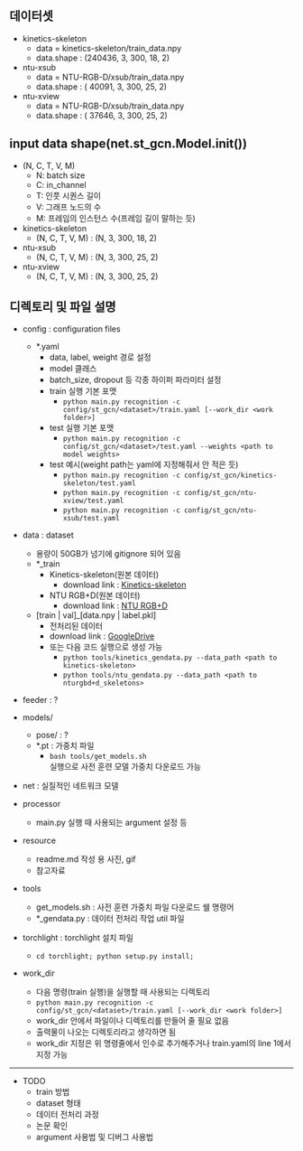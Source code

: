## 데이터셋

- kinetics-skeleton
  - data = kinetics-skeleton/train_data.npy
  - data.shape : (240436, 3, 300, 18, 2)
- ntu-xsub
  - data = NTU-RGB-D/xsub/train_data.npy
  - data.shape : ( 40091, 3, 300, 25, 2)
- ntu-xview
  - data = NTU-RGB-D/xsub/train_data.npy
  - data.shape : ( 37646, 3, 300, 25, 2)


## input data shape(net.st_gcn.Model.__init__())
- (N, C, T, V, M)
  - N: batch size
  - C: in_channel 
  - T: 인풋 시퀀스 길이
  - V: 그래프 노드의 수
  - M: 프레임의 인스턴스 수(프레임 길이 말하는 듯)
- kinetics-skeleton
  - (N, C, T, V, M) : (N, 3, 300, 18, 2)
- ntu-xsub
  - (N, C, T, V, M) : (N, 3, 300, 25, 2)
- ntu-xview
  - (N, C, T, V, M) : (N, 3, 300, 25, 2)


## 디렉토리 및 파일 설명

- config : configuration files
  - *.yaml
    - data, label, weight 경로 설정 
    - model 클래스
    - batch_size, dropout 등 각종 하이퍼 파라미터 설정
    - train 실행 기본 포맷
      - ```python main.py recognition -c config/st_gcn/<dataset>/train.yaml [--work_dir <work folder>]```
    - test 실행 기본 포맷
      - ```python main.py recognition -c config/st_gcn/<dataset>/test.yaml --weights <path to model weights>```
    - test 예시(weight path는 yaml에 지정해줘서 안 적은 듯)
      - ```python main.py recognition -c config/st_gcn/kinetics-skeleton/test.yaml```
      - ```python main.py recognition -c config/st_gcn/ntu-xview/test.yaml```
      - ```python main.py recognition -c config/st_gcn/ntu-xsub/test.yaml```
  
- data : dataset
  - 용량이 50GB가 넘기에 gitignore 되어 있음
  - *_train
    - Kinetics-skeleton(원본 데이터)
      - download link : [Kinetics-skeleton](https://drive.google.com/drive/folders/1SPQ6FmFsjGg3f59uCWfdUWI-5HJM_YhZ)
    - NTU RGB+D(원본 데이터)
      - download link : [NTU RGB+D](http://rose1.ntu.edu.sg/datasets/actionrecognition.asp)
  - [train | val]_[data.npy | label.pkl]
    - 전처리된 데이터
    - download link : [GoogleDrive](https://drive.google.com/file/d/103NOL9YYZSW1hLoWmYnv5Fs8mK-Ij7qb/view)
    - 또는 다음 코드 실행으로 생성 가능
      - ```python tools/kinetics_gendata.py --data_path <path to kinetics-skeleton>```
      - ```python tools/ntu_gendata.py --data_path <path to nturgbd+d_skeletons>```
    
- feeder : ?
- models/
  - pose/ : ?
  - *.pt : 가중치 파일  
    - ```bash tools/get_models.sh```  
      실행으로 사전 훈련 모델 가중치 다운로드 가능
- net : 실질적인 네트워크 모델
- processor
  - main.py 실행 때 사용되는 argument 설정 등
- resource
  - readme.md 작성 용 사진, gif
  - 참고자료
- tools
  - get_models.sh : 사전 훈련 가중치 파일 다운로드 쉘 명령어 
  - *_gendata.py : 데이터 전처리 작업 util 파일
- torchlight : torchlight 설치 파일
  - ```cd torchlight; python setup.py install;```
- work_dir
  - 다음 명령(train 실행)을 실행할 때 사용되는 디렉토리
  - ```python main.py recognition -c config/st_gcn/<dataset>/train.yaml [--work_dir <work folder>]```
  - work_dir 안에서 파일이나 디렉토리를 만들어 줄 필요 없음
  - 출력물이 나오는 디렉토리라고 생각하면 됨
  - work_dir 지정은 위 명령줄에서 인수로 추가해주거나 train.yaml의 line 1에서 지정 가능
  
---

- TODO
  - train 방법
  - dataset 형태
  - 데이터 전처리 과정
  - 논문 확인
  - argument 사용법 및 디버그 사용법
    
    
